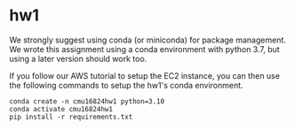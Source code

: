 # hw1

We strongly suggest using conda (or miniconda) for package management. We wrote this assignment using a conda environment with python 3.7, but using a later version should work too.

If you follow our AWS tutorial to setup the EC2 instance, you can then use the following commands to setup the hw1's conda environment.

```shell
conda create -n cmu16824hw1 python=3.10
conda activate cmu16824hw1
pip install -r requirements.txt
```
